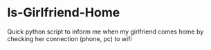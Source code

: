 # Is-Girlfriend-Home
Quick python script to inform me when my girlfriend comes home by checking her connection (phone, pc) to wifi
